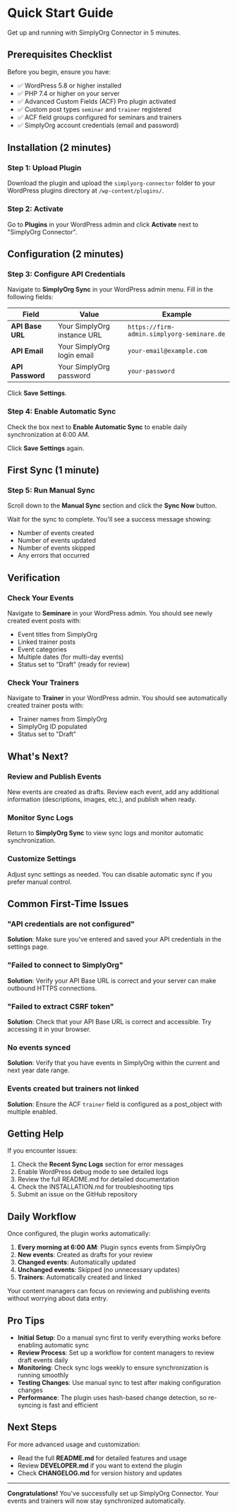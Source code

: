 # Quick Start Guide

Get up and running with SimplyOrg Connector in 5 minutes.

## Prerequisites Checklist

Before you begin, ensure you have:

- ✅ WordPress 5.8 or higher installed
- ✅ PHP 7.4 or higher on your server
- ✅ Advanced Custom Fields (ACF) Pro plugin activated
- ✅ Custom post types `seminar` and `trainer` registered
- ✅ ACF field groups configured for seminars and trainers
- ✅ SimplyOrg account credentials (email and password)

## Installation (2 minutes)

### Step 1: Upload Plugin

Download the plugin and upload the `simplyorg-connector` folder to your WordPress plugins directory at `/wp-content/plugins/`.

### Step 2: Activate

Go to **Plugins** in your WordPress admin and click **Activate** next to "SimplyOrg Connector".

## Configuration (2 minutes)

### Step 3: Configure API Credentials

Navigate to **SimplyOrg Sync** in your WordPress admin menu. Fill in the following fields:

| Field | Value | Example |
|-------|-------|---------|
| **API Base URL** | Your SimplyOrg instance URL | `https://firm-admin.simplyorg-seminare.de` |
| **API Email** | Your SimplyOrg login email | `your-email@example.com` |
| **API Password** | Your SimplyOrg password | `your-password` |

Click **Save Settings**.

### Step 4: Enable Automatic Sync

Check the box next to **Enable Automatic Sync** to enable daily synchronization at 6:00 AM.

Click **Save Settings** again.

## First Sync (1 minute)

### Step 5: Run Manual Sync

Scroll down to the **Manual Sync** section and click the **Sync Now** button.

Wait for the sync to complete. You'll see a success message showing:
- Number of events created
- Number of events updated
- Number of events skipped
- Any errors that occurred

## Verification

### Check Your Events

Navigate to **Seminare** in your WordPress admin. You should see newly created event posts with:
- Event titles from SimplyOrg
- Linked trainer posts
- Event categories
- Multiple dates (for multi-day events)
- Status set to "Draft" (ready for review)

### Check Your Trainers

Navigate to **Trainer** in your WordPress admin. You should see automatically created trainer posts with:
- Trainer names from SimplyOrg
- SimplyOrg ID populated
- Status set to "Draft"

## What's Next?

### Review and Publish Events

New events are created as drafts. Review each event, add any additional information (descriptions, images, etc.), and publish when ready.

### Monitor Sync Logs

Return to **SimplyOrg Sync** to view sync logs and monitor automatic synchronization.

### Customize Settings

Adjust sync settings as needed. You can disable automatic sync if you prefer manual control.

## Common First-Time Issues

### "API credentials are not configured"

**Solution**: Make sure you've entered and saved your API credentials in the settings page.

### "Failed to connect to SimplyOrg"

**Solution**: Verify your API Base URL is correct and your server can make outbound HTTPS connections.

### "Failed to extract CSRF token"

**Solution**: Check that your API Base URL is correct and accessible. Try accessing it in your browser.

### No events synced

**Solution**: Verify that you have events in SimplyOrg within the current and next year date range.

### Events created but trainers not linked

**Solution**: Ensure the ACF `trainer` field is configured as a post_object with multiple enabled.

## Getting Help

If you encounter issues:

1. Check the **Recent Sync Logs** section for error messages
2. Enable WordPress debug mode to see detailed logs
3. Review the full README.md for detailed documentation
4. Check the INSTALLATION.md for troubleshooting tips
5. Submit an issue on the GitHub repository

## Daily Workflow

Once configured, the plugin works automatically:

1. **Every morning at 6:00 AM**: Plugin syncs events from SimplyOrg
2. **New events**: Created as drafts for your review
3. **Changed events**: Automatically updated
4. **Unchanged events**: Skipped (no unnecessary updates)
5. **Trainers**: Automatically created and linked

Your content managers can focus on reviewing and publishing events without worrying about data entry.

## Pro Tips

- **Initial Setup**: Do a manual sync first to verify everything works before enabling automatic sync
- **Review Process**: Set up a workflow for content managers to review draft events daily
- **Monitoring**: Check sync logs weekly to ensure synchronization is running smoothly
- **Testing Changes**: Use manual sync to test after making configuration changes
- **Performance**: The plugin uses hash-based change detection, so re-syncing is fast and efficient

## Next Steps

For more advanced usage and customization:

- Read the full **README.md** for detailed features and usage
- Review **DEVELOPER.md** if you want to extend the plugin
- Check **CHANGELOG.md** for version history and updates

---

**Congratulations!** You've successfully set up SimplyOrg Connector. Your events and trainers will now stay synchronized automatically.

